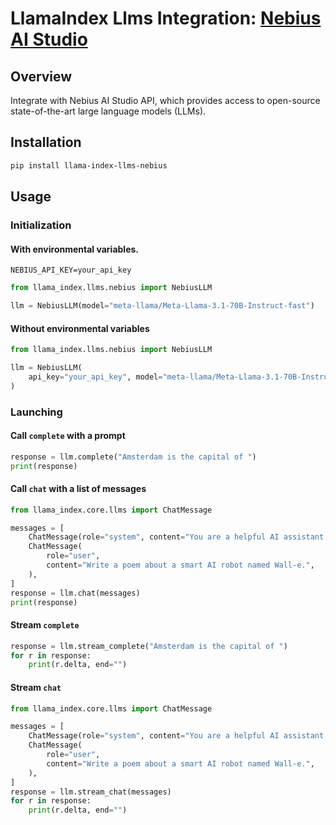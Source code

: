 # LlamaIndex Llms Integration: [Nebius AI Studio](https://studio.nebius.ai/)

## Overview

Integrate with Nebius AI Studio API, which provides access to open-source state-of-the-art large language models (LLMs).

## Installation

```bash
pip install llama-index-llms-nebius
```

## Usage

### Initialization

#### With environmental variables.

```.env
NEBIUS_API_KEY=your_api_key

```

```python
from llama_index.llms.nebius import NebiusLLM

llm = NebiusLLM(model="meta-llama/Meta-Llama-3.1-70B-Instruct-fast")
```

#### Without environmental variables

```python
from llama_index.llms.nebius import NebiusLLM

llm = NebiusLLM(
    api_key="your_api_key", model="meta-llama/Meta-Llama-3.1-70B-Instruct-fast"
)
```

### Launching

#### Call `complete` with a prompt

```python
response = llm.complete("Amsterdam is the capital of ")
print(response)
```

#### Call `chat` with a list of messages

```python
from llama_index.core.llms import ChatMessage

messages = [
    ChatMessage(role="system", content="You are a helpful AI assistant."),
    ChatMessage(
        role="user",
        content="Write a poem about a smart AI robot named Wall-e.",
    ),
]
response = llm.chat(messages)
print(response)
```

#### Stream `complete`

```python
response = llm.stream_complete("Amsterdam is the capital of ")
for r in response:
    print(r.delta, end="")
```

#### Stream `chat`

```python
from llama_index.core.llms import ChatMessage

messages = [
    ChatMessage(role="system", content="You are a helpful AI assistant."),
    ChatMessage(
        role="user",
        content="Write a poem about a smart AI robot named Wall-e.",
    ),
]
response = llm.stream_chat(messages)
for r in response:
    print(r.delta, end="")
```
